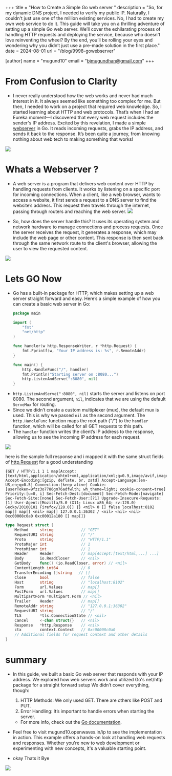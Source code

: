 +++
title = "How to Create a Simple Go web server "
description = "So, for my dynamic DNS project, I needed to verify my public IP. Naturally, I couldn't just use one of the million existing services. No, I had to create my own web service to do it. This guide will take you on a thrilling adventure of setting up a simple Go web server. We’ll cover the exhilarating process of handling HTTP requests and deploying the service, because who doesn't love reinventing the wheel? By the end, you’ll be rolling your eyes and wondering why you didn’t just use a pre-made solution in the first place."
date = 2024-08-01
url = "/blog/9998-gowebserver"

[author]
name = "mugund10"
email = "bjmugundhan@gmail.com"
+++


# From Confusion to Clarity

*   I never really understood how the web works and never had much interest in it. It always seemed like something too complex for me. But then, I needed to work on a project that required web knowledge. So, I started learning about HTTP and web protocols. That’s when I had an Eureka moment—I discovered that every web request includes the sender's IP address. Excited by this revelation, I made a simple [webserver](https://mugund10.openwaves.in/ip) in Go. It reads incoming requests, grabs the IP address, and sends it back to the response. It’s been quite a journey, from knowing nothing about web tech to making something that works!

![](https://media3.giphy.com/media/v1.Y2lkPTc5MGI3NjExOHJkNGlzZW4zYzFhbGo2a210aHYzdHB4b3pld3Bzb2UzaTZvaXhocSZlcD12MV9pbnRlcm5hbF9naWZfYnlfaWQmY3Q9Zw/IwTWTsUzmIicM/giphy.webp)


# Whats a Webserver ?

*   A web server is a program that delivers web content over HTTP by handling requests from clients. It works by listening on a specific port for incoming connections. When a client, like a web browser, wants to access a website, it first sends a request to a DNS server to find the website’s address. This request then travels through the internet, passing through routers and reaching the web server.
![](https://media4.giphy.com/media/v1.Y2lkPTc5MGI3NjExa20zcGE2Z3Q1cDBkN2FkbjM0dnYzdG84aHFldnV0b2k3Y3Z3NGgzeiZlcD12MV9pbnRlcm5hbF9naWZfYnlfaWQmY3Q9Zw/d2BCGOX8usZK0zdxw5/giphy.webp)

*   So, how does the server handle this? It uses its operating system and network hardware to manage connections and process requests. Once the server receives the request, it generates a response, which may include the web page or other content. This response is then sent back through the same network route to the client's browser, allowing the user to view the requested content.

![](https://media0.giphy.com/media/v1.Y2lkPTc5MGI3NjExNnJ2ZXhwZmYycDc4dzM4Y21zejNyMm15bjQyZTg5NmptYmRtMWI3bSZlcD12MV9pbnRlcm5hbF9naWZfYnlfaWQmY3Q9Zw/AqV8uSb8ptxyo7Wyog/giphy.webp)

#   Lets GO Now

*   Go has a built-in package for HTTP, which makes setting up a web server straight forward and easy. Here’s a simple example of how you can create a basic web server in Go:

    ```GO
    package main

    import (
        "fmt"
        "net/http"
    )

    func handler(w http.ResponseWriter, r *http.Request) {
        fmt.Fprintf(w, "Your IP address is: %s", r.RemoteAddr)
    }

    func main() {
        http.HandleFunc("/", handler)
        fmt.Println("Starting server on :8080...")
        http.ListenAndServe(":8080", nil)
    }

    ```

- `http.ListenAndServe(":8080", nil)` starts the server and listens on port 8080. The second argument, `nil`, indicates that we are using the default `ServeMux` for routing.
- Since we didn’t create a custom multiplexer (mux), the default mux is used. This is why we passed `nil` as the second argument. The `http.HandleFunc` function maps the root path ("/") to the `handler` function, which will be called for all GET requests to this path.
- The `handler` function writes the client’s IP address to the response, allowing us to see the incoming IP address for each request.

![](https://media4.giphy.com/media/v1.Y2lkPTc5MGI3NjExc2lpZ2s0cHplM2syYTg1cmg3ajA2ZnNoaDNrYmNmNXB3YXIzdHBiOCZlcD12MV9pbnRlcm5hbF9naWZfYnlfaWQmY3Q9Zw/U634xW7LKU0sU/giphy.webp)



here is the sample full response and i mapped it with the same struct fields of [http.Request](https://pkg.go.dev/net/http#Request) for a good understanding
```
{GET / HTTP/1.1 1 1 map[Accept:[text/html,application/xhtml+xml,application/xml;q=0.9,image/avif,image/webp,image/png,image/svg+xml,*/*;q=0.8] Accept-Encoding:[gzip, deflate, br, zstd] Accept-Language:[en-US,en;q=0.5] Connection:[keep-alive] Cookie:[userToken=9fzz3o7786gm76adfwlth; wh_theme=light; cookie-consent=true] Priority:[u=0, i] Sec-Fetch-Dest:[document] Sec-Fetch-Mode:[navigate] Sec-Fetch-Site:[none] Sec-Fetch-User:[?1] Upgrade-Insecure-Requests:[1] User-Agent:[Mozilla/5.0 (X11; Linux x86_64; rv:128.0) Gecko/20100101 Firefox/128.0]] {} <nil> 0 [] false localhost:8102 map[] map[] <nil> map[] 127.0.0.1:36302 / <nil> <nil> <nil> 0xc00008c0a0 0xc00012a180 [] map[]}
``` 


```GO
type Request struct {
    Method     string            // "GET"
    RequestURI string            // "/"
    Proto      string            // "HTTP/1.1"
    ProtoMajor int               // 1
    ProtoMinor int               // 1
    Header     Header            // map[Accept:[text/html,...] ...]
    Body       io.ReadCloser     // <nil>
    GetBody    func() (io.ReadCloser, error) // <nil>
    ContentLength int64          // 0
    TransferEncoding []string   // []
    Close      bool              // false
    Host       string            // "localhost:8102"
    Form       url.Values        // map[]
    PostForm   url.Values        // map[]
    MultipartForm *multipart.Form // <nil>
    Trailer    Header            // map[]
    RemoteAddr string            // "127.0.0.1:36302"
    RequestURI string            // "/"
    TLS        *tls.ConnectionState // <nil>
    Cancel     <-chan struct{}   // <nil>
    Response   *http.Response    // <nil>
    ctx        context.Context   // 0xc00008c0a0
    // Additional fields for request context and other details
}
```

#   summary

-   In this guide, we built a basic Go web server that responds with your IP address. We explored how web servers work and utilized Go's net/http package for a straight forward setup We didn’t cover everything, though:

    1.  HTTP Methods: We only used GET. There are others like POST and PUT.
    2.  Error Handling: It’s important to handle errors when starting the server.
    -   For more info, check out the [Go documentation](https://go.dev/doc/).

-   Feel free to visit mugund10.openwaves.in/ip to see the implementation in action. This example offers a hands-on look at handling web requests and responses. Whether you're new to web development or experimenting with new concepts, it's a valuable starting point.

- okay Thats it Bye

![](https://media0.giphy.com/media/v1.Y2lkPTc5MGI3NjExem55MWtqamJ2dzFxczN4bTl5NzY3ZHM0ODVzZGpiejl0OHA5d2loMyZlcD12MV9pbnRlcm5hbF9naWZfYnlfaWQmY3Q9Zw/w89ak63KNl0nJl80ig/giphy.webp)